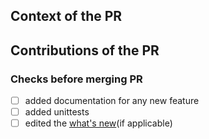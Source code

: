 ## Context of the PR

<!--

Is the PR meant to fix a bug? implement a new feature...
Any detail to be able to relate the PR changes

-->

## Contributions of the PR

<!-- List the contribution of the PR -->


### Checks before merging PR

- [ ] added documentation for any new feature
- [ ] added unittests
- [ ] edited the [what's new](../doc/changes/whats_new.rst)(if applicable)
